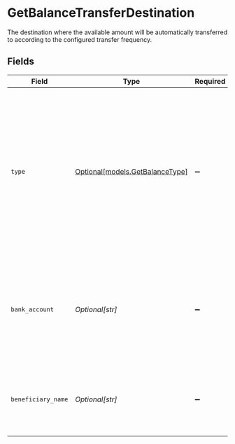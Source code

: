 # GetBalanceTransferDestination

The destination where the available amount will be automatically transferred to according to the configured
transfer frequency.


## Fields

| Field                                                                                                                                                                             | Type                                                                                                                                                                              | Required                                                                                                                                                                          | Description                                                                                                                                                                       | Example                                                                                                                                                                           |
| --------------------------------------------------------------------------------------------------------------------------------------------------------------------------------- | --------------------------------------------------------------------------------------------------------------------------------------------------------------------------------- | --------------------------------------------------------------------------------------------------------------------------------------------------------------------------------- | --------------------------------------------------------------------------------------------------------------------------------------------------------------------------------- | --------------------------------------------------------------------------------------------------------------------------------------------------------------------------------- |
| `type`                                                                                                                                                                            | [Optional[models.GetBalanceType]](../models/getbalancetype.md)                                                                                                                    | :heavy_minus_sign:                                                                                                                                                                | The default destination of automatic scheduled transfers. Currently only `bank-account` is supported.<br/><br/>* `bank-account` — Transfer the balance amount to an external bank account | bank-account                                                                                                                                                                      |
| `bank_account`                                                                                                                                                                    | *Optional[str]*                                                                                                                                                                   | :heavy_minus_sign:                                                                                                                                                                | The configured bank account number of the beneficiary the balance amount is to be transferred to.                                                                                 | 123456                                                                                                                                                                            |
| `beneficiary_name`                                                                                                                                                                | *Optional[str]*                                                                                                                                                                   | :heavy_minus_sign:                                                                                                                                                                | The full name of the beneficiary the balance amount is to be transferred to.                                                                                                      | John Doe                                                                                                                                                                          |